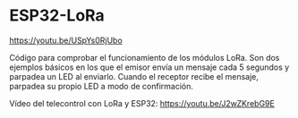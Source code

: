 # ESP32-LoRa
https://youtu.be/USpYs0RjUbo

Código para comprobar el funcionamiento de los módulos LoRa. Son dos ejemplos básicos en los que el emisor envía un mensaje cada 5 segundos y parpadea un LED al enviarlo.
Cuando el receptor recibe el mensaje, parpadea su propio LED a modo de confirmación.

Vídeo del telecontrol con LoRa y ESP32:
https://youtu.be/J2wZKrebG9E
